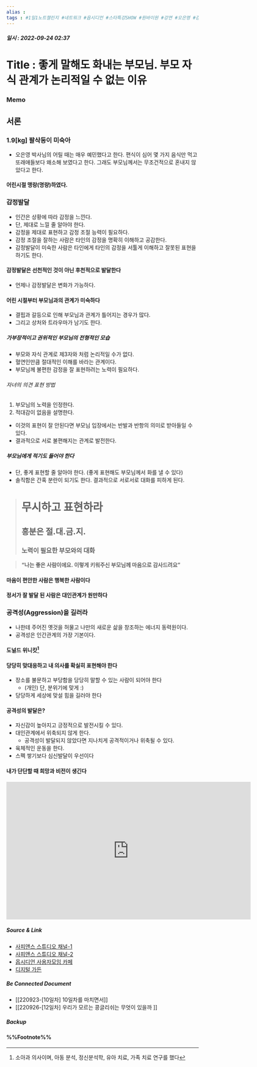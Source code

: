 ```yaml
---
alias : 
tags : #1일1노트챌린지 #네트워크 #옵시디언 #스타특강SHOW #원바이원 #강연 #오은영 #감정발달
---
```


##### 일시 : 2022-09-24 02:37

# Title : 좋게 말해도 화내는 부모님. 부모 자식 관계가 논리적일 수 없는 이유

### Memo

## 서론

### 1.9[kg] 팔삭둥이 미숙아
- 오은영 박사님의 어릴 때는 매우 예민했다고 한다. 편식이 심어 몇 가지 음식만 먹고 또래애들보다 왜소해 보였다고 한다.  그래도 부모님께서는 무조건적으로 혼내지 않았다고 한다.

#### 어린시절 맹랑(명량)하였다.

### 감정발달
- 인간은 상황에 따라 감정을 느낀다.
- 단, 제대로 느낄 줄 알아야 한다.
- 감정을 제대로 표현하고 감정 조절 능력이 필요하다.
- 감정 조절을 잘하는 사람은 타인의 감정을 명확히 이해하고 공감한다.
- 감정발달이 미숙한 사람은 타인에게 타인의 감정을 서툴게 이해하고 잘못된 표현을 하기도 한다.

#### 감정발달은 선천적인 것이 아닌 후천적으로 발달한다
- 언제나 감정발달은 변화가 가능하다.

#### 어린 시절부터 부모님과의 관계가 미숙하다
- 결핍과 갈등으로 인해 부모님과 관계가 틀어지는 경우가 많다.
- 그리고 상처와 트라우마가 남기도 한다.

##### 가부장적이고 권위적인 부모님의 전형적인 모습
- 부모와 자식 관계로 제3자와 처럼 논리적일 수가 없다.
- 혈연인만큼 절대적인 이해를 바라는 관계이다.
- 부모님께 불편한 감정을 잘 표현하려는 노력이 필요하다.

###### 자녀의 의견 표현 방법
1. 부모님의 노력을 인정한다.
2. 적대감이 없음을 설명한다.
- 이것의 표현이 잘 안된다면 부모님 입장에서는 반발과 반항의 의미로 받아들일 수 있다.
- 결과적으로 서로 불편해지는 관계로 발전한다.

##### 부모님에게 적기도 들어야 한다
- 단, 좋게 표현할 줄 알아야 한다.
  (좋게 표현해도 부모님께서 화를 낼 수 있다)
- 솔직함은 간혹 분란이 되기도 한다. 결과적으로 서로서로 대화를 피하게 된다.

> # 무시하고 표현하라
> ## 흥분은 절.대.금.지.
> ### 노력이 필요한 부모와의 대화

> **“나는 좋은 사람이에요. 이렇게 키워주신 부모님께 마음으로 감사드려요”**

#### 마음이 편안한 사람은 행복한 사람이다

#### 정서가 잘 발달 된 사람은 대인관계가 원만하다

### 공격성(Aggression)을 길러라
- 나한테 주어진 옛것을 허물고 나만의 새로운 삶을 창조하는 에너지 동력원이다.
- 공격성은 인간관계의 가장 기본이다.

#### 도널드 위니캇[^1]

#### 당당히 맞대응하고 내 의사를 확실히 표현해야 한다
- 장소를 불문하고 부당함을 당당히 말할 수 있는 사람이 되어야 한다
	- (개인) 단, 분위기에 맞게 :)
- 당당하게 세상에 맞설 힘을 길러야 한다

#### 공격성의 발달은?
- 자신감이 높아지고 긍정적으로 발전시킬 수 있다.
- 대인관계에서 위축되지 않게 한다.
	- 공격성이 발달되지 않았다면 지나치게 공격적이거나 위축될 수 있다.
- 육체적인 운동을 한다.
- 스펙 쌓기보다 심신발달이 우선이다

#### 내가 단단할 때 **희망**과 **비전**이 생긴다

<iframe width="640" height="360" src="https://www.youtube.com/embed/5EMy8QV_bDU" title="좋게 말해도 화내는 부모님. 부모 자식 관계가 논리적일 수 없는 이유 | 오은영 의사 3편 | #스타특강쇼 #사피엔스" frameborder="0" allow="accelerometer; autoplay; clipboard-write; encrypted-media; gyroscope; picture-in-picture" allowfullscreen></iframe>

##### Source & Link
- [사피앤스 스튜디오 채널-1](https://youtu.be/5EMy8QV_bDU)
- [사피앤스 스튜디오 채널-2](https://youtu.be/rV9pX_aodXc)
- [옵시디언 사용자모임 카페](https://cafe.naver.com/obsidianary/1738)
- [디지털 가든](https://chunghasull.netlify.app/220918-6일차-그-많던-아이들은-어디로-갔을까)

##### Be Connected Document
- [[220923-[10일차] 10일차를 마치면서]]
- [[220926-[12일차] 우리가 모르는 콩글리쉬는 무엇이 있을까 ]]

##### Backup


#### %%Footnote%%

[^1]: 소아과 의사이며, 아동 분석, 정신분석학, 유아 치료, 가족 치료 연구를 했다